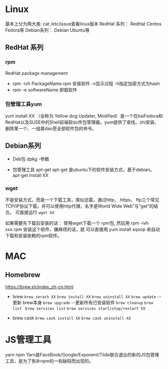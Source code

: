 # Linux
基本上分为两大类: cat /etc/issue查看linux版本
RedHat 系列： RedHat Centos Fedora等
Debian系列： Debian Ubuntu等
## RedHat 系列
### rpm
RedHat package management
- rpm -ivh PackageName.rpm 
安装软件 -v显示过程 -h指定加密方式为hash
- rpm -e softwareName
卸载软件

### 包管理工具yum

yum install XX
（全称为 Yellow dog Updater, Modified）是一个在baiFedora和RedHat以及SUSE中的Shell前端软du件包管理器。yum提供了查找、zhi安装、删除某一个、一组甚dao至全部软件包的命令。

## Debian系列
- Deb包
dpkg -参数

- 包管理工具 apt-get
apt-get 是ubuntu下的软件安装方式，基于debian。 apt-get install XX

### wget
不是安装方式，而是一个下载工具，类似迅雷。通过http、 https、 ftp三个常见TCP/IP协议下载，并可以使用http代理，名字是World Wide Web”与“get”的结合。
可直接运行 `wget XX`

如果需要先下载后安装的话：
使用wget下载一个 rpm包, 然后用 rpm -ivh xxx.rpm 安装这个软件，嫌麻烦的话，就
可以直接用 yum install sqoop 来自动下载和安装依赖的rpm软件。


#  MAC
##  Homebrew
https://brew.sh/index_zh-cn.html
- brew
`brew serach XX`
`brew install XX`
`brew uninstall XX`
`brew update` --更新 brew本身
`brew upgrade` --更新所有已安装软件
`brew cleanup`
`brew list `
`brew services list`
`brew services start/stop/restart XX`

- brew cask
`brew cask install XX`
`brew cask uninstall XX`

# JS管理工具
yarn npm
Yarn是FaceBook/Google/Exponent/Tilde联合退出的新的JS包管理工具，是为了弥补npm的一些缺陷而出现的。

